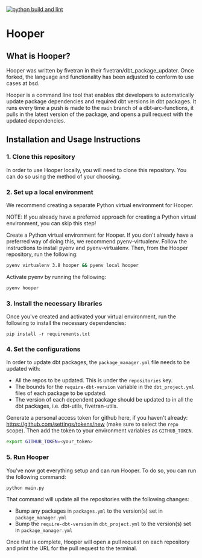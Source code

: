 [![python build and lint](https://github.com/bsd/dbt_package_updater/actions/workflows/python-app.yml/badge.svg)](https://github.com/bsd/dbt_package_updater/actions/workflows/python-app.yml)

# Hooper 

## What is Hooper?

Hooper was written by fivetran in their fivetran/dbt_package_updater. Once forked, the language and functionality has been adjusted to conform to use cases at bsd.

Hooper is a command line tool that enables dbt developers to automatically update package dependencies and required dbt versions in dbt packages. It runs every time a push is made to the `main` branch of a dbt-arc-functions, it pulls in the latest version of the package, and opens a pull request with the updated dependencies.

## Installation and Usage Instructions

### 1. Clone this repository

In order to use Hooper locally, you will need to clone this repository. You can do so using the method of your choosing.

### 2. Set up a local environment

We recommend creating a separate Python virtual environment for Hooper.

NOTE: If you already have a preferred approach for creating a Python virtual environment, you can skip this step!

Create a Python virtual environment for Hooper. If you don't already have a preferred way of doing this, we recommend pyenv-virtualenv. Follow the instructions to install pyenv and pyenv-virtualenv. Then, from the Hooper repository, run the following:

```bash
pyenv virtualenv 3.8 hooper && pyenv local hooper
```

Activate pyenv by running the following:

```bash
pyenv hooper
```

### 3. Install the necessary libraries

Once you've created and activated your virtual environment, run the following to install the necessary dependencies:

```base
pip install -r requirements.txt
```

### 4. Set the configurations

In order to update dbt packages, the `package_manager.yml` file needs to be updated with:

* All the repos to be updated. This is under the `repositories` key.
* The bounds for the `require-dbt-version` variable in the `dbt_project.yml` files of each package to be updated.
* The version of each dependent package should be updated to in all the dbt packages, i.e. dbt-utils, fivetran-utils.

Generate a personal access token for github here, if you haven't already: <https://github.com/settings/tokens/new> (make sure to select the `repo` scope). Then add the token to your environment variables as `GITHUB_TOKEN`.

```bash
export GITHUB_TOKEN=<your_token>
```

### 5. Run Hooper

You've now got everything setup and can run Hooper. To do so, you can run the following command:

```bash
python main.py
```

That command will update all the repositories with the following changes:

* Bump any packages in `packages.yml` to the version(s) set in `package_manager.yml`
* Bump the `require-dbt-version` in `dbt_project.yml` to the version(s) set in `package_manager.yml`

Once that is complete, Hooper will open a pull request on each repository and print the URL for the pull request to the terminal.
